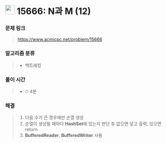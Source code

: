 # <img src="https://static.solved.ac/tier_small/9.svg" width=30> 15666: N과 M (12)

### 문제 링크

> https://www.acmicpc.net/problem/15666

### 알고리즘 분류
>- 백트래킹

### 풀이 시간

> - ⏱ 4분

### 해결

> 1. 다음 수가 큰 경우에만 순열 생성
> 2. 순열이 생성될 때마다 **HashSet**에 있는지 판단 후 없으면 넣고 출력, 있으면 return 
> 3. **BufferedReader**, **BufferedWriter** 사용